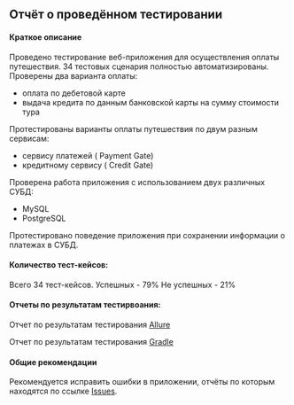 ## Отчёт о проведённом тестировании

#### Краткое описание

Проведено тестирование веб-приложения для осуществления оплаты путешествия.
34 тестовых сценария полностью автоматизированы.
Проверены два варианта оплаты:

- оплата по дебетовой карте
- выдача кредита по данным банковской карты на сумму стоимости тура

Протестированы варианты оплаты путешествия по двум разным сервисам:

- сервису платежей ( Payment Gate)
- кредитному сервису ( Credit Gate)

Проверена работа приложения с использованием двух различных СУБД:

- MySQL
- PostgreSQL

Протестировано поведение приложения при сохранении информации о платежах в СУБД.

#### Количество тест-кейсов:

Всего 34 тест-кейсов.
Успешных - 79%
Не успешных - 21%

#### Отчеты по результатам тестирвоания:

Отчет по результатам тестирования
[Allure](https://github.com/Inaba1995/diplom/issues/5)

Отчет по результатам тестирования
[Gradle](https://github.com/Inaba1995/diplom/issues/6)

#### Общие рекомендации

Рекомендуется исправить ошибки в приложении, отчёты по которым находятся по ссылке [Issues](https://github.com/Inaba1995/diplom/issues).